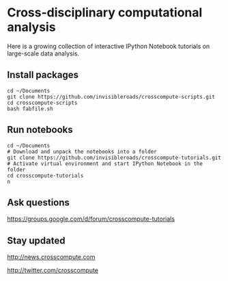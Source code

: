 # Cross-disciplinary computational analysis

Here is a growing collection of interactive IPython Notebook tutorials on large-scale data analysis.

## Install packages

    cd ~/Documents
    git clone https://github.com/invisibleroads/crosscompute-scripts.git
    cd crosscompute-scripts
    bash fabfile.sh

## Run notebooks

    cd ~/Documents
    # Download and unpack the notebooks into a folder
    git clone https://github.com/invisibleroads/crosscompute-tutorials.git
    # Activate virtual environment and start IPython Notebook in the folder
    cd crosscompute-tutorials
    n

## Ask questions

https://groups.google.com/d/forum/crosscompute-tutorials

## Stay updated

http://news.crosscompute.com

http://twitter.com/crosscompute
